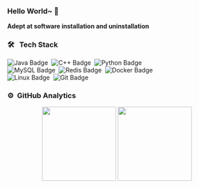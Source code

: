 ### Hello World~ 👋 

**Adept at software installation and uninstallation**
 
### 🛠 &nbsp; Tech Stack

![Java Badge](https://img.shields.io/badge/Java-ED8B00?logo=openjdk&logoColor=fff&style=flat)&nbsp;
![C++ Badge](https://img.shields.io/badge/C%2B%2B-00599C?logo=cplusplus&logoColor=fff&style=flat)&nbsp;
![Python Badge](https://img.shields.io/badge/Python-3776AB?logo=python&logoColor=fff&style=flat)  
![MySQL Badge](https://img.shields.io/badge/MySQL-4479A1?logo=mysql&logoColor=fff&style=flat)&nbsp;
![Redis Badge](https://img.shields.io/badge/Redis-DC382D?logo=redis&logoColor=fff&style=flat)&nbsp;
![Docker Badge](https://img.shields.io/badge/Docker-2496ED?logo=docker&logoColor=fff&style=flat)   
![Linux Badge](https://img.shields.io/badge/Linux-FCC624?logo=linux&logoColor=000&style=flat)&nbsp;
![Git Badge](https://img.shields.io/badge/Git-F05032?logo=git&logoColor=fff&style=flat)&nbsp;
<!-- from https://badges.pages.dev/ -->
### ⚙️ &nbsp;GitHub Analytics
<div align="center">
  <span> </span>
  <img height="170px" src="https://github-readme-stats.vercel.app/api?username=sxdnbnb&theme==tokyonight" />
  <span> </span>
  <img height="170px" src="https://github-readme-stats.vercel.app/api/top-langs/?username=sxdnbnb&hide=html,css,javascript&layout=compact&langs_count=8&theme=onedark" />
  <span> </span>
</div>
